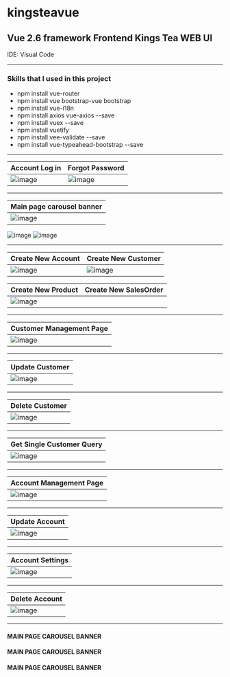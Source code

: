 # kingsteavue


<H2> Vue 2.6 framework Frontend Kings Tea WEB UI</H2>
IDE: Visual Code

<HR>

<H3>Skills that I used in this project</H3>
  
- npm install vue-router
- npm install vue bootstrap-vue bootstrap
- npm install vue-i18n
- npm install axios vue-axios --save
- npm install vuex --save
- npm install vuetify
- npm install vee-validate --save
- npm install vue-typeahead-bootstrap --save


<HR>
  
| Account Log in | Forgot Password |
| ------ | ------ |
| ![image](https://user-images.githubusercontent.com/40432032/156097083-4921eb29-69ef-4845-90e4-07db8abc22fe.png) |  ![image](https://user-images.githubusercontent.com/40432032/156097187-5c49d5f7-740b-4b17-b792-0435677b8618.png)  |
  
<HR>
   
| Main page carousel banner |
| ------ |
| ![image](https://user-images.githubusercontent.com/40432032/155998820-0e593591-497c-4b10-8fa8-c49be10a1507.png)
  ![image](https://user-images.githubusercontent.com/40432032/155998974-794ed584-6f45-4e21-ac71-a85826e4a4f4.png)
  ![image](https://user-images.githubusercontent.com/40432032/155999172-4b26b000-cefa-4960-aed1-c865a991a167.png)

<HR>

| Create New Account | Create New Customer |
| ------ | ------ |
| ![image](https://user-images.githubusercontent.com/40432032/156096690-7527f982-b90f-4fcf-9163-42393cbfa16c.png) |  ![image](https://user-images.githubusercontent.com/40432032/156096598-4fdf4827-5605-491f-b65b-10fc81084f8c.png)  |

  
| Create New Product | Create New SalesOrder |
| ------ | ------ |
| ![image](https://user-images.githubusercontent.com/40432032/156101393-9e84c376-6cb0-4012-a94c-115d20dc0ab5.png) | |
  
<HR>
 
| Customer Management Page |
| ------ |
| ![image](https://user-images.githubusercontent.com/40432032/155997198-3f22d338-350f-4e52-9eb0-07a3226fe9a5.png) | 

<HR>
  
| Update Customer |
| ------ |
| ![image](https://user-images.githubusercontent.com/40432032/155997336-352db9e1-0f32-4a23-af18-8e02d3d18e77.png) | 
  
<HR>
  
| Delete Customer |
| ------ |
| ![image](https://user-images.githubusercontent.com/40432032/155997500-cc230912-4eb0-4cdf-b95e-c3d88ce6ee16.png) | 
  
<HR>
  
| Get Single Customer Query |
| ------ |
| ![image](https://user-images.githubusercontent.com/40432032/156097786-1483109e-3186-4d2c-afc8-cf143980ca68.png) | 

<HR>
 
| Account Management Page |
| ------ |
| ![image](https://user-images.githubusercontent.com/40432032/156098809-a46a969d-6bac-430c-9480-64c69f95789c.png) | 

<HR>
     
| Update Account |
| ------ |
| ![image](https://user-images.githubusercontent.com/40432032/156098896-5b68bec6-1b0e-445b-8faa-31164d4e90ab.png) | 

<HR>
  
| Account Settings |
| ------ |
|  ![image](https://user-images.githubusercontent.com/40432032/156100747-ba78452a-214e-4004-a64c-518294b9f275.png) | 

<HR>

| Delete Account |
| ------ |
|  ![image](https://user-images.githubusercontent.com/40432032/156100863-61a2d594-50da-491f-b2a1-a988d9e32a1e.png) | 

<HR>


  
<H4>MAIN PAGE CAROUSEL BANNER</H4>
<H4>MAIN PAGE CAROUSEL BANNER</H4>
<H4>MAIN PAGE CAROUSEL BANNER</H4>

